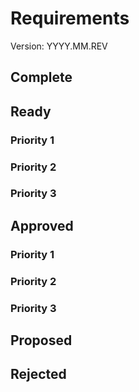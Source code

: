# <WHAT> Requirements

Version: YYYY.MM.REV

## Complete

## Ready
### Priority 1

### Priority 2

### Priority 3


## Approved
### Priority 1

### Priority 2

### Priority 3


## Proposed


## Rejected


